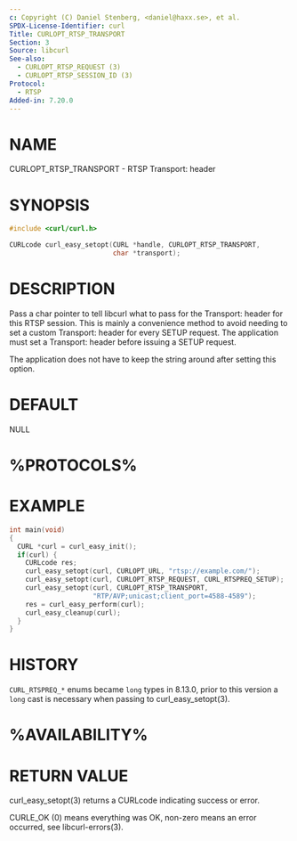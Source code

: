 ```yaml
---
c: Copyright (C) Daniel Stenberg, <daniel@haxx.se>, et al.
SPDX-License-Identifier: curl
Title: CURLOPT_RTSP_TRANSPORT
Section: 3
Source: libcurl
See-also:
  - CURLOPT_RTSP_REQUEST (3)
  - CURLOPT_RTSP_SESSION_ID (3)
Protocol:
  - RTSP
Added-in: 7.20.0
---
```


# NAME

CURLOPT_RTSP_TRANSPORT - RTSP Transport: header

# SYNOPSIS

~~~c
#include <curl/curl.h>

CURLcode curl_easy_setopt(CURL *handle, CURLOPT_RTSP_TRANSPORT,
                          char *transport);
~~~

# DESCRIPTION

Pass a char pointer to tell libcurl what to pass for the Transport: header for
this RTSP session. This is mainly a convenience method to avoid needing to set
a custom Transport: header for every SETUP request. The application must set a
Transport: header before issuing a SETUP request.

The application does not have to keep the string around after setting this
option.

# DEFAULT

NULL

# %PROTOCOLS%

# EXAMPLE

~~~c
int main(void)
{
  CURL *curl = curl_easy_init();
  if(curl) {
    CURLcode res;
    curl_easy_setopt(curl, CURLOPT_URL, "rtsp://example.com/");
    curl_easy_setopt(curl, CURLOPT_RTSP_REQUEST, CURL_RTSPREQ_SETUP);
    curl_easy_setopt(curl, CURLOPT_RTSP_TRANSPORT,
                     "RTP/AVP;unicast;client_port=4588-4589");
    res = curl_easy_perform(curl);
    curl_easy_cleanup(curl);
  }
}
~~~

# HISTORY

`CURL_RTSPREQ_*` enums became `long` types in 8.13.0, prior to this version
a `long` cast is necessary when passing to curl_easy_setopt(3).

# %AVAILABILITY%

# RETURN VALUE

curl_easy_setopt(3) returns a CURLcode indicating success or error.

CURLE_OK (0) means everything was OK, non-zero means an error occurred, see
libcurl-errors(3).
